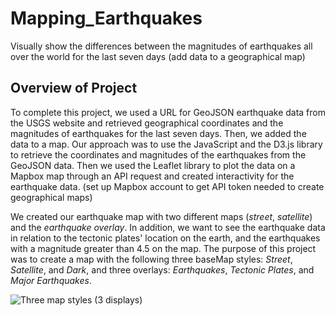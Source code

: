 # Mapping_Earthquakes
Visually show the differences between the magnitudes of earthquakes all over the world for the last seven days (add data to a geographical map) 

## Overview of Project
To complete this project, we used a URL for GeoJSON earthquake data from the USGS website and retrieved geographical coordinates and the magnitudes of earthquakes for the last seven days. Then, we added the data to a map. Our approach was to use the JavaScript and the D3.js library to retrieve the coordinates and magnitudes of the earthquakes from the GeoJSON data. Then we used the Leaflet library to plot the data on a Mapbox map through an API request and created interactivity for the earthquake data. (set up Mapbox account to get API token needed to create geographical maps)

We created our earthquake map with two different maps (*street*, *satellite*) and the *earthquake overlay*. In addition, we want to see the earthquake data in relation to the tectonic plates' location on the earth, and the earthquakes with a magnitude greater than 4.5 on the map. The purpose of this project was to create a map with the following three baseMap styles: *Street*, *Satellite*, and *Dark*, and three overlays: *Earthquakes*, *Tectonic Plates*, and *Major Earthquakes*.



![Three map styles (3 displays)](https://user-images.githubusercontent.com/107021231/189285491-5f532afe-3062-447e-b7a6-edc4310069d4.png)

